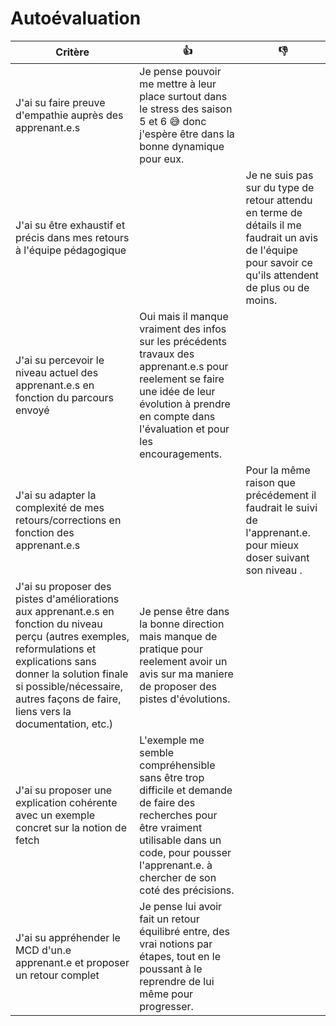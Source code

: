 # Autoévaluation

| Critère | 👍 | 👎 |
| ---------------- | ---------------- | ---------------- | 
| J'ai su faire preuve d'empathie auprès des apprenant.e.s | Je pense pouvoir me mettre à leur place surtout dans le stress des saison 5 et 6 😅 donc j'espère être dans la bonne dynamique pour eux. |  |
| J'ai su être exhaustif et précis dans mes retours à l'équipe pédagogique |  |Je ne suis pas sur du type de retour attendu en terme de détails il me faudrait un avis de l'équipe pour savoir ce qu'ils attendent de plus ou de moins.|
| J'ai su percevoir le niveau actuel des apprenant.e.s en fonction du parcours envoyé | Oui mais il manque vraiment des infos sur les précédents travaux des apprenant.e.s pour reelement se faire une idée de leur évolution à prendre en compte dans l'évaluation et pour les encouragements. |  |
| J'ai su adapter la complexité de mes retours/corrections en fonction des apprenant.e.s  |  | Pour la même raison que précédement il faudrait le suivi de l'apprenant.e. pour mieux doser suivant son niveau . |
| J'ai su proposer des pistes d'améliorations aux apprenant.e.s en fonction du niveau perçu (autres exemples, reformulations et explications sans donner la solution finale si possible/nécessaire, autres façons de faire, liens vers la documentation, etc.) | Je pense être dans la bonne direction mais manque de pratique pour reelement avoir un avis sur ma maniere de proposer des pistes d'évolutions. |  |
| J'ai su proposer une explication cohérente avec un exemple concret sur la notion de fetch | L'exemple me semble compréhensible sans être trop difficile et demande de faire des recherches pour être vraiment utilisable dans un code, pour pousser l'apprenant.e. à chercher de son coté des précisions. |  |
| J'ai su appréhender le MCD d'un.e apprenant.e et proposer un retour complet | Je pense lui avoir fait un retour équilibré entre, des vrai notions par étapes, tout en le poussant à le reprendre de lui même pour progresser.|  |
